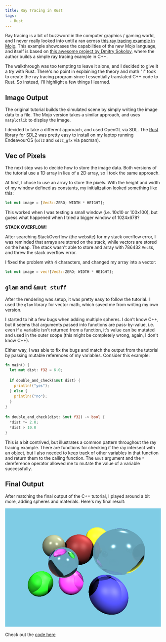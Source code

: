 ```yaml
---
title: Ray Tracing in Rust
tags:
  - Rust
---
```


Ray tracing is a bit of buzzword in the computer graphics / gaming world, and I never really looked into until a ran across [this ray tracing example in Mojo](https://docs.modular.com/mojo/notebooks/RayTracing.html). This example showcases the capabilities of the new Mojo language, and itself is based on [this awesome project by Dmitry Sokolov](https://github.com/ssloy/tinyraytracer/wiki/Part-1:-understandable-raytracing), where the author builds a simple ray tracing example in C++.

The walkthrough was too tempting to leave it alone, and I decided to give it a try with Rust. There's no point in explaining the theory and math "I" took to create the ray tracing program since I essentially translated C++ code to Rust. So instead, I'll highlight a few things I learned.

## Image Output

The original tutorial builds the simulated scene by simply writing the image data to a file. The Mojo version takes a similar approach, and uses `matplotlib` to display the image.

I decided to take a different approach, and used OpenGL via SDL. The [Rust library for SDL2](https://github.com/Rust-SDL2/rust-sdl2) was pretty easy to install on my laptop running EndeavourOS (`sdl2` and `sdl2_gfx` via pacman).

## Vec of Pixels

The next step was to decide how to store the image data. Both versions of the tutorial use a 1D array in lieu of a 2D array, so I took the same approach.

At first, I chose to use an array to store the pixels. With the height and width of my window defined as constants, my initialization looked something like this:

```rust
let mut image = [Vec3::ZERO; WIDTH * HEIGHT];
```

This worked when I was testing a small window (i.e. 10x10 or 100x100), but guess what happened when I tried a bigger window of 1024x678?

**STACK OVERFLOW!**

After searching StackOverflow (the website) for my stack overflow error, I was reminded that arrays are stored on the stack, while vectors are stored on the heap. The stack wasn't able to store and array with 786432 `Vec3`s, and threw the stack overflow error.

I fixed the problem with 4 characters, and changed my array into a vector:

```rust
let mut image = vec![Vec3::ZERO; WIDTH * HEIGHT];
```

## `glam` and `&mut stuff`

After the rendering was setup, it was pretty easy to follow the tutorial. I used the `glam` library for vector math, which saved me from writing my own version.

I started to hit a few bugs when adding multiple spheres. I don't know C++, but it seems that arguments passed into functions are pass-by-value, i.e. even if a variable isn't returned from a function, it's value can be mutated and used in the outer scope (this might be completely wrong, again, I don't know C++).

Either way, I was able to fix the bugs and match the output from the tutorial by passing mutable references of my variables. Consider this example:

```rust
fn main() {
  let mut dist: f32 = 6.0;
  
  if double_and_check(&mut dist) {
    println!("yes");
  } else {
    println!("no");
  }
}

fn double_and_check(dist: &mut f32) -> bool {
  *dist *= 2.0;
  *dist > 10.0
}
```

This is a bit contrived, but illustrates a common pattern throughout the ray tracing example. There are functions for checking if the ray intersect with an object, but I also needed to keep track of other variables in that function and return them to the calling function. The `&mut` argument and the `*` dereference operator allowed me to mutate the value of a variable successfully.

## Final Output

After matching the final output of the C++ tutorial, I played around a bit more, adding spheres and materials. Here's my final result:

![ray tracing results](/assets/images/rusty_ray_tracing.png)

Check out the [code here](https://github.com/dbusteed/rusty-ray-tracing)